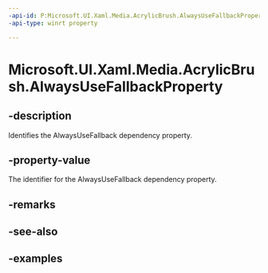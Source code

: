 ```yaml
---
-api-id: P:Microsoft.UI.Xaml.Media.AcrylicBrush.AlwaysUseFallbackProperty
-api-type: winrt property

---
```

<!-- Property syntax.
public DependencyProperty AlwaysUseFallbackProperty { get; }
-->

# Microsoft.UI.Xaml.Media.AcrylicBrush.AlwaysUseFallbackProperty


## -description

Identifies the AlwaysUseFallback dependency property.


## -property-value

The identifier for the AlwaysUseFallback dependency property.


## -remarks


## -see-also


## -examples


